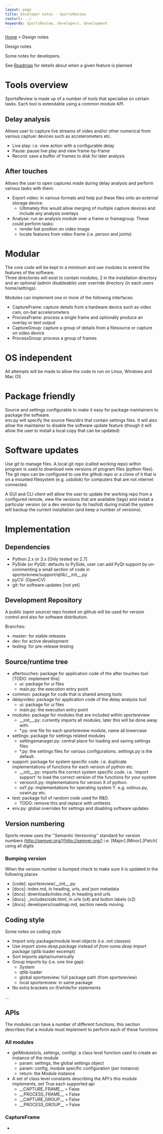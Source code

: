 ```yaml
---
layout: page
title: Developer notes - SportsReview
rooturl: ../
keywords: SportsReview, developers, development
---
```


[Home](../index.html) > Design notes

<div class="title">Design notes</div>

Some notes for developers.

See [Roadmap](roadmap.html) for details about when a given feature is planned

# Tools overview

SportsReview is made up of a number of tools that specialise on certain tasks.  Each tool is extendable 
using a common module API. 

## Delay analysis

Allows user to capture live streams of video and/or other numerical from various captuer devices such
as accelerometers etc.

* Live play: i.e. view action with a configurable delay
* Pause: pause live play and view frame-by-frame
* Record: save a buffer of frames to disk for later analysis


## After touches
Allows the user to open captures made during delay analysis and perform various tasks with them:

* Export video: in various formats and help put these files onto an external storage device.
	* Ultimately this would allow merging of multiple capture devices and include any analysis overlays
* Analyse: run an analysis module over a frame or framegroup.  These could perform tasks:
	* render bat position on video image
	* locate features from video frame (i.e. person and joints)

# Modular
The core code will be kept to a minimum and use modules to extend the features of the software.  
Three directories will exist to contain modules; 2 in the installation directory and an optional 
(admin disableable) user override directory (in each users home/settings).

Modules can implement one or more of the following interfaces:

* CaptureFrame: capture details from a hardware device such as video cam, on-bat accelerometers
* ProcessFrame: process a single frame and optionally produce an overlay or text output
* CaptureGroup: capture a group of details from a filesource or capture on video device
* ProcessGroup: process a group of frames

# OS independent
All attempts will be made to allow the code to run on Linux, Windows and Mac OS

# Package friendly
Source and settings configurable to make it easy for package maintainers to package the software.  
env.py will specify the source files/dirs that contain settings files.  It will also allow the 
maintainer to disable the software update feature (though it will allow the user to install a 
local copy that can be updated)

# Software updates
Use git to manage files.  A local git repo (called working repo) within program is used to download 
new versions of program files (python files).  The git repo can be configured to use the github repo 
or a clone of it that is on a mounted filesystem (e.g. usbdisk) for computers that are not internet 
connected.

A GUI and CLI client will allow the user to update the working repo from a configured remote, view 
the versions that are available (tags) and install a particular version (or a dev version by its hashid)
during install the system will backup the current installation (and keep a number of versions).

# Implementation

## Dependencies
* Python 2.x or 3.x [Only tested on 2.7]
* PySide (or PyQt): defaults to PySide, user can add PyQt support by un-commenting a small section of code
in sportsreview/support/qtlib/\_\_init\_\_.py
* pyCV: (OpenCV)
* git: for software updates [not yet]

## Development Repository
A public (open source) repo hosted on github will be used for version control and also for software 
distribution.

Branches:
* master: for stable releases
* dev: for active development
* testing: for pre-release testing

## Source/runtime tree
* aftertouches: package for application code of the after touches tool [TODO: implement this]
	* ui: package for ui files
	* main.py: the execution entry point
* common: package for code that is shared among tools
* delayvideo: package for application code of the delay analysis tool
	* ui: package for ui files
	* main.py: the execution entry point
* modules: package for modules that are included within sportsreview
	* \_\_init\_\_.py: currently imports all modules, later this will be done away with.
	* \*.py: one file for each sportsreview module, name all lowercase
* settings: package for settings related modules
	* settingsmanager.py: central place for loading and saving settings files
	* \*.py: the settings files for various configurations.  settings.py is the default.
* support: package for system specific code. i.e. duplicate implementations of functions for each version of python etc.
	* \_\_init\_\_.py: imports the correct system specific code.  i.e. 'import support' to load the correct version of the functions for your system
	* versionX.py: implementations for version X of python.
	* osY.py: implementations for operating system Y.  e.g. oslinux.py, oswin.py etc.
* test: package full of random code used for R&D.  
	* TODO: remove this and replace with unittests
* env.py: global overrides for settings and disabling software updates

## Version numbering
Sports review uses the ''Semantic Versioning'' standard for version numbers (http://semver.org/)[http://semver.org/]
i.e. [Major].[Minor].[Patch] using all digits

### Bumping version
When the version number is bumped check to make sure it is updated in the following places

* \[code\]: sportsreview/\_\_init\_\_.py
* \[docs\]: index.md, in heading, urls, and json metadata
* \[docs\]: downloads/index.md, in heading and urls
* \[docs\]: \_includes/side.html, in urls (x4) and button labels (x2)
* \[docs\]: developers/roadmap.md, section needs moving

## Coding style
Some notes on coding style

* Import only package/module level objects (i.e. not classes)
* Use _import some.deep.package_ instead of _from some.deep import package_ (qtlib loader excempt)
* Sort imports alpha/numerically
* Group imports by (i.e. one line gap):
	* System
	* qtlib loader
	* global sportsreview: full package path (from sportsreview)
	* local sportsreview: in same package
* No extra brackets on if/while/for statements

...

## APIs
The modules can have a number of different functions, this section describes that a module must implement to
perform each of these functions

### All modules
* getModule(cls, settings, config): a class level function used to create an instance of the module
	* param: settings, the global settings object
	* param: config, module specific configuration (per instance)
	* return: the Module instance
* A set of class level constants describing the API's this module implements, set True each supported api
	* \_\_CAPTURE_FRAME\_\_ = False
	* \_\_PROCESS_FRAME\_\_ = False
	* \_\_CAPTURE_GROUP\_\_ = False
	* \_\_PROCESS_GROUP\_\_ = False

### CaptureFrame
* 


